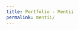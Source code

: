 ```yaml
---
title: Portfolio - Mentii
permalink: mentii/
---
```




<script async class="speakerdeck-embed" data-id="126e7e20eed501315b3b2e79871312e8" data-ratio="1.33333333333333" src="//speakerdeck.com/assets/embed.js"></script>